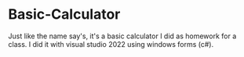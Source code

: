 # Basic-Calculator
Just like the name say's, it's a basic calculator I did as homework for a class. I did it with visual studio 2022 using windows forms (c#).
